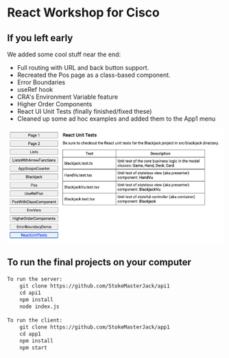 # React Workshop for Cisco

## If you left early
We added some cool stuff near the end:

* Full routing with URL and back button support.
* Recreated the Pos page as a class-based component.
* Error Boundaries
* useRef hook
* CRA's Environment Variable feature
* Higher Order Components
* React UI Unit Tests (finally finished/fixed these)
* Cleaned up some ad hoc examples and added them to the App1 menu

![img.png](img.png)

## To run the final projects on your computer

    To run the server:
        git clone https://github.com/StokeMasterJack/api1
        cd api1
        npm install
        node index.js
    
    To run the client:
        git clone https://github.com/StokeMasterJack/app1
        cd app1
        npm install
        npm start

